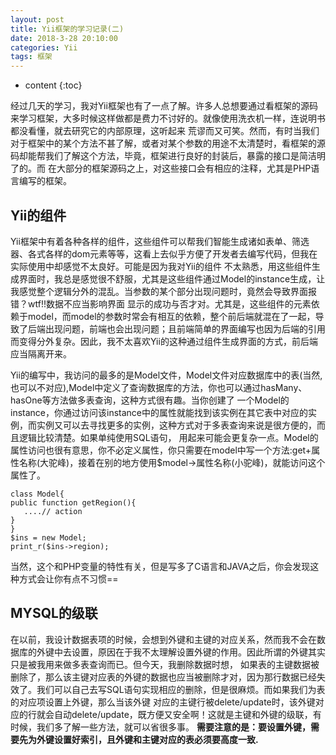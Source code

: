 ```yaml
---
layout: post
title: Yii框架的学习记录(二)
date: 2018-3-28 20:10:00
categories: Yii
tags: 框架
---
```


* content
{:toc}

经过几天的学习，我对Yii框架也有了一点了解。许多人总想要通过看框架的源码来学习框架，大多时候这样做都是费力不讨好的。就像使用洗衣机一样，连说明书都没看懂，就去研究它的内部原理，这听起来
荒谬而又可笑。然而，有时当我们对于框架中的某个方法不甚了解，或者对某个参数的用途不太清楚时，看框架的源码却能帮我们了解这个方法，毕竟，框架进行良好的封装后，暴露的接口是简洁明了的。而
在大部分的框架源码之上，对这些接口会有相应的注释，尤其是PHP语言编写的框架。






## Yii的组件
Yii框架中有着各种各样的组件，这些组件可以帮我们智能生成诸如表单、筛选器、各式各样的dom元素等等，这看上去似乎方便了开发者去编写代码，但我在实际使用中却感觉不太良好。可能是因为我对Yii的组件
不太熟悉，用这些组件生成界面时，我总是感觉很不舒服，尤其是这些组件通过Model的instance生成，让我感觉整个逻辑分外的混乱。当参数的某个部分出现问题时，竟然会导致界面报错？wtf!!数据不应当影响界面
显示的成功与否才对。尤其是，这些组件的元素依赖于model，而model的参数时常会有相互的依赖，整个前后端就混在了一起，导致了后端出现问题，前端也会出现问题；且前端简单的界面编写也因为后端的引用
而变得分外复杂。因此，我不太喜欢Yii的这种通过组件生成界面的方式，前后端应当隔离开来。

Yii的编写中，我访问的最多的是Model文件，Model文件对应数据库中的表(当然,也可以不对应),Model中定义了查询数据库的方法，你也可以通过hasMany、hasOne等方法做多表查询，这种方式很有趣。当你创建了
一个Model的instance，你通过访问该instance中的属性就能找到该实例在其它表中对应的实例，而实例又可以去寻找更多的实例，这种方式对于多表查询来说是很方便的，而且逻辑比较清楚。如果单纯使用SQL语句，
用起来可能会更复杂一点。Model的属性访问也很有意思，你不必定义属性，你只需要在model中写一个方法:get+属性名称(大驼峰)，接着在别的地方使用$model->属性名称(小驼峰)，就能访问这个属性了。
	
	class Model{
	public function getRegion(){
	   ....// action
	}
	}
	$ins = new Model;
	print_r($ins->region);
	
当然，这个和PHP变量的特性有关，但是写多了C语言和JAVA之后，你会发现这种方式会让你有点不习惯==


## MYSQL的级联
在以前，我设计数据表项的时候，会想到外键和主键的对应关系，然而我不会在数据库的外键中去设置，原因在于我不太理解设置外键的作用。因此所谓的外键其实只是被我用来做多表查询而已。但今天，我删除数据时想，
如果表的主键数据被删除了，那么该主键对应表的外键的数据也应当被删除才对，因为那行数据已经失效了。我们可以自己去写SQL语句实现相应的删除，但是很麻烦。而如果我们为表的对应项设置上外键，那么当该外键
对应的主键行被delete/update时，该外键对应的行就会自动delete/update，既方便又安全啊！这就是主键和外键的级联，有时候，我们多了解一些方法，就可以省很多事。
**需要注意的是：要设置外键，需要先为外键设置好索引，且外键和主键对应的表必须要高度一致.**





